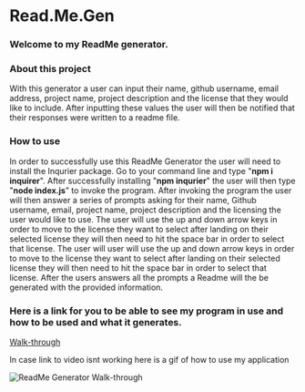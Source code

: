 # Read.Me.Gen

### Welcome to my ReadMe generator.

### About this project
With this generator a user can input their name, github username, email address, project name, project description and the license that they would like to include. After inputting these values the user will then be notified that their responses were written to a readme file.

### How to use
In order to successfully use this ReadMe Generator the user will need to install the Inqurier package.
Go to your command line and type "****npm i inquirer****".
After successfully installing "****npm inqurier****" the user will then type "****node index.js****" to invoke the program. After invoking the program the user will then answer a series of prompts asking for their name, Github username, email, project name, project description and the licensing the user would like to use. The user will use the up and down arrow keys in order to move to the license they want to select after landing on their selected license they will then need to hit the space bar in order to select that license. The user will user will use the up and down arrow keys in order to move to the license they want to select after landing on their selected license they will then need to hit the space bar in order to select that license. After the users answers all the prompts a Readme will the be generated with the provided information.

### Here is a link for you to be able to see my program in use and how to be used and what it generates.

[Walk-through](https://drive.google.com/file/d/1G9nMimmh8u0ydOP8clm2aE_IiTj8GNK4/view)


In case link to video isnt working here is a gif of how to use my application

![ReadMe Generator Walk-through](imgs/readme.gengif.gif)
